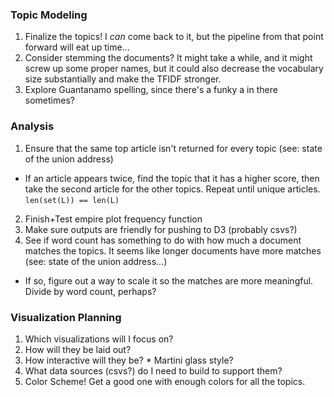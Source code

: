 ### Topic Modeling
1. Finalize the topics! I _can_ come back to it, but the pipeline from that point forward will eat up time...
2. Consider stemming the documents? It might take a while, and it might screw up some proper names, but it could also decrease the vocabulary size substantially and make the TFIDF stronger.
3. Explore Guantanamo spelling, since there's a funky a in there sometimes?

### Analysis
1. Ensure that the same top article isn't returned for every topic (see: state of the union address)
  * If an article appears twice, find the topic that it has a higher score, then take the second article for the other topics. Repeat until unique articles. `len(set(L)) == len(L)`
2. Finish+Test empire plot frequency function
3. Make sure outputs are friendly for pushing to D3 (probably csvs?)
4. See if word count has something to do with how much a document matches the topics. It seems like longer documents have more matches (see: state of the union address...)
  * If so, figure out a way to scale it so the matches are more meaningful. Divide by word count, perhaps?

### Visualization Planning
1. Which visualizations will I focus on?
  1. How will they be laid out?
  2. How interactive will they be?
    * Martini glass style?
  3. What data sources (csvs?) do I need to build to support them?
2. Color Scheme! Get a good one with enough colors for all the topics.
